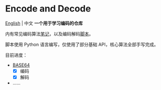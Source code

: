 # Encode and Decode
[English](./README.md) | 中文
**一个用于学习编码的仓库**

内有常见编码算法[笔记](./note.md)，以及编码解码[脚本](./src/)。

脚本使用 Python 语言编写，仅使用了部分基础 API，核心算法全部手写完成。

目前进度：
  - [BASE64](./src/base64.py)
    - [x] 编码
    - [x] 解码
  - ......

